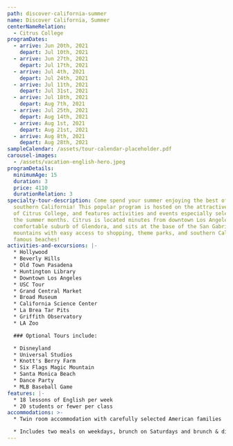```yaml
---
path: discover-california-summer
name: Discover California, Summer
centerNameRelation:
  - Citrus College
programDates:
  - arrive: Jun 20th, 2021
    depart: Jul 10th, 2021
  - arrive: Jun 27th, 2021
    depart: Jul 17th, 2021
  - arrive: Jul 4th, 2021
    depart: Jul 24th, 2021
  - arrive: Jul 11th, 2021
    depart: Jul 31st, 2021
  - arrive: Jul 18th, 2021
    depart: Aug 7th, 2021
  - arrive: Jul 25th, 2021
    depart: Aug 14th, 2021
  - arrive: Aug 1st, 2021
    depart: Aug 21st, 2021
  - arrive: Aug 8th, 2021
    depart: Aug 28th, 2021
sampleCalendar: /assets/tour-calendar-placeholder.pdf
carousel-images:
  - /assets/vacation-english-hero.jpeg
programDetails:
  minimumAge: 15
  duration: 3
  price: 4110
  durationRelation: 3
specialty-tour-description: Come spend your summer enjoying the best of exciting
  southern California! This popular program is hosted on the attractive campus
  of Citrus College, and features activities and events especially selected for
  the summer months. Citrus is located minutes from downtown Los Angeles in the
  comfortable suburb of Glendora, and sits at the base of the San Gabriel
  mountains with easy access to shopping, theme parks, and southern California's
  famous beaches!
activities-and-excursions: |-
  * Hollywood
  * Beverly Hills
  * Old Town Pasadena
  * Huntington Library
  * Downtown Los Angeles
  * USC Tour
  * Grand Central Market
  * Broad Museum
  * California Science Center
  * La Brea Tar Pits
  * Griffith Observatory
  * LA Zoo

  ### Optional Tours include:

  * Disneyland
  * Universal Studios
  * Knott's Berry Farm
  * Six Flags Magic Mountain
  * Santa Monica Beach
  * Dance Party
  * MLB Baseball Game
features: |-
  * 18 lessons of English per week
  * 20 students or fewer per class
accommodations: >-
  * Twin room accommodation with carefully selected American families

  * Includes two meals on weekdays, brunch on Saturdays and brunch & dinner on Sundays
---
```

